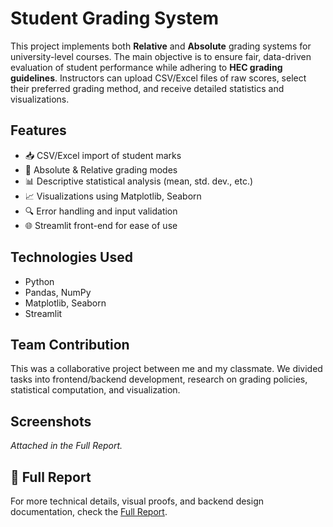 # Student Grading System

This project implements both **Relative** and **Absolute** grading systems for university-level courses. The main objective is to ensure fair, data-driven evaluation of student performance while adhering to **HEC grading guidelines**. Instructors can upload CSV/Excel files of raw scores, select their preferred grading method, and receive detailed statistics and visualizations.

## Features

* 📥 CSV/Excel import of student marks  
* 🎯 Absolute & Relative grading modes  
* 📊 Descriptive statistical analysis (mean, std. dev., etc.)  
* 📈 Visualizations using Matplotlib, Seaborn  
* 🔍 Error handling and input validation  
* 🌐 Streamlit front-end for ease of use

## Technologies Used

* Python  
* Pandas, NumPy  
* Matplotlib, Seaborn  
* Streamlit

## Team Contribution

This was a collaborative project between me and my classmate. We divided tasks into frontend/backend development, research on grading policies, statistical computation, and visualization.

## Screenshots

*Attached in the Full Report.*

## 📄 Full Report

For more technical details, visual proofs, and backend design documentation,  check the [Full Report](./report.pdf).
